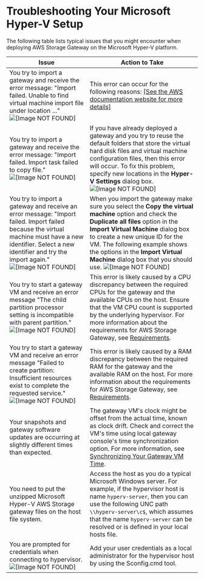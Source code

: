 # Troubleshooting Your Microsoft Hyper\-V Setup<a name="ResourceConfigureHostHyperV-troubleshooting"></a>

The following table lists typical issues that you might encounter when deploying AWS Storage Gateway on the Microsoft Hyper\-V platform\.


| Issue | Action to Take | 
| --- | --- | 
| You try to import a gateway and receive the error message: "Import failed\. Unable to find virtual machine import file under location \.\.\."![\[Image NOT FOUND\]](http://docs.aws.amazon.com/storagegateway/latest/userguide/images/hyperv-troubleshoot01.png) |  This error can occur for the following reasons: [\[See the AWS documentation website for more details\]](http://docs.aws.amazon.com/storagegateway/latest/userguide/ResourceConfigureHostHyperV-troubleshooting.html)  | 
|  You try to import a gateway and receive the error message: "Import failed\. Import task failed to copy file\." ![\[Image NOT FOUND\]](http://docs.aws.amazon.com/storagegateway/latest/userguide/images/hyperv-troubleshoot02.png)  |  If you have already deployed a gateway and you try to reuse the default folders that store the virtual hard disk files and virtual machine configuration files, then this error will occur\. To fix this problem, specify new locations in the **Hyper\-V Settings** dialog box\. ![\[Image NOT FOUND\]](http://docs.aws.amazon.com/storagegateway/latest/userguide/images/hyperv-settings11.png)  | 
|  You try to import a gateway and receive an error message: "Import failed\. Import failed because the virtual machine must have a new identifier\. Select a new identifier and try the import again\." ![\[Image NOT FOUND\]](http://docs.aws.amazon.com/storagegateway/latest/userguide/images/hyperv-troubleshoot03.png)  |  When you import the gateway make sure you select the **Copy the virtual machine** option and check the **Duplicate all files** option in the **Import Virtual Machine** dialog box to create a new unique ID for the VM\. The following example shows the options in the **Import Virtual Machine** dialog box that you should use\. ![\[Image NOT FOUND\]](http://docs.aws.amazon.com/storagegateway/latest/userguide/images/hyperv-import03.png)  | 
|  You try to start a gateway VM and receive an error message "The child partition processor setting is incompatible with parent partition\." ![\[Image NOT FOUND\]](http://docs.aws.amazon.com/storagegateway/latest/userguide/images/hyperv-troubleshoot04.png)  | This error is likely caused by a CPU discrepancy between the required CPUs for the gateway and the available CPUs on the host\. Ensure that the VM CPU count is supported by the underlying hypervisor\. For more information about the requirements for AWS Storage Gateway, see [Requirements](Requirements.md)\. | 
|  You try to start a gateway VM and receive an error message "Failed to create partition: Insufficient resources exist to complete the requested service\." ![\[Image NOT FOUND\]](http://docs.aws.amazon.com/storagegateway/latest/userguide/images/hyperv-troubleshoot05.png)  |  This error is likely caused by a RAM discrepancy between the required RAM for the gateway and the available RAM on the host\. For more information about the requirements for AWS Storage Gateway, see [Requirements](Requirements.md)\.  | 
|  Your snapshots and gateway software updates are occurring at slightly different times than expected\.  |  The gateway VM's clock might be offset from the actual time, known as clock drift\. Check and correct the VM's time using local gateway console's time synchronization option\. For more information, see [Synchronizing Your Gateway VM Time](manage-on-premises-common.md#MaintenanceTimeSync-common)\.  | 
|  You need to put the unzipped Microsoft Hyper\-V AWS Storage gateway files on the host file system\.  |  Access the host as you do a typical Microsoft Windows server\. For example, if the hypervisor host is name `hyperv-server`, then you can use the following UNC path `\\hyperv-server\c$`, which assumes that the name `hyperv-server` can be resolved or is defined in your local hosts file\.  | 
|  You are prompted for credentials when connecting to hypervisor\. ![\[Image NOT FOUND\]](http://docs.aws.amazon.com/storagegateway/latest/userguide/images/hyperv-vm-connect02.png)  |  Add your user credentials as a local administrator for the hypervisor host by using the Sconfig\.cmd tool\.  | 
